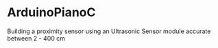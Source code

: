 # ArduinoPianoC
Building a proximity sensor using an Ultrasonic Sensor module accurate between 2 - 400 cm
